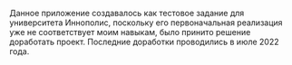 Данное приложение создавалось как тестовое задание для университета Иннополис, 
поскольку его первоначальная реализация уже не соответствует моим навыкам, было принито решение
доработать проект. Последние доработки проводились в июле 2022 года.

